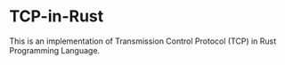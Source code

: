 # TCP-in-Rust
This is an implementation of Transmission Control Protocol (TCP) in Rust Programming Language.

